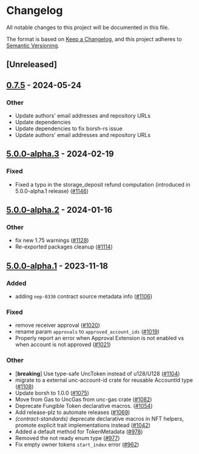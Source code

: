 # Changelog
All notable changes to this project will be documented in this file.

The format is based on [Keep a Changelog](https://keepachangelog.com/en/1.0.0/),
and this project adheres to [Semantic Versioning](https://semver.org/spec/v2.0.0.html).

## [Unreleased]

## [0.7.5](https://github.com/utnet-org/utility-sdk-rs/compare/unc-contract-standards-v0.7.4...unc-contract-standards-v0.7.5) - 2024-05-24

### Other
- Update authors' email addresses and repository URLs
- Update dependencies
- Update dependencies to fix borsh-rs issue
- Update authors' email addresses and repository URLs

## [5.0.0-alpha.3](https://github.com/utnet-org/utility-sdk-rs/compare/unc-contract-standards-v5.0.0-alpha.2...unc-contract-standards-v5.0.0-alpha.3) - 2024-02-19

### Fixed
- Fixed a typo in the storage_deposit refund computation (introduced in 5.0.0-alpha.1 release) ([#1146](https://github.com/utnet-org/utility-sdk-rs/pull/1146))

## [5.0.0-alpha.2](https://github.com/utnet-org/utility-sdk-rs/compare/unc-contract-standards-v5.0.0-alpha.1...unc-contract-standards-v5.0.0-alpha.2) - 2024-01-16

### Other
- fix new 1.75 warnings ([#1128](https://github.com/utnet-org/utility-sdk-rs/pull/1128))
- Re-exported packages cleanup ([#1114](https://github.com/utnet-org/utility-sdk-rs/pull/1114))

## [5.0.0-alpha.1](https://github.com/utnet-org/utility-sdk-rs/compare/4.1.1...unc-contract-standards-v5.0.0-alpha.1) - 2023-11-18

### Added
- adding `nep-0330` contract source metadata info ([#1106](https://github.com/utnet-org/utility-sdk-rs/pull/1106))

### Fixed
- remove receiver approval ([#1020](https://github.com/utnet-org/utility-sdk-rs/pull/1020))
- rename param `approvals` to `approved_account_ids` ([#1019](https://github.com/utnet-org/utility-sdk-rs/pull/1019))
- Properly report an error when Approval Extension is not enabled vs when account is not approved ([#1021](https://github.com/utnet-org/utility-sdk-rs/pull/1021))

### Other
- [**breaking**] Use type-safe UncToken instead of u128/U128 ([#1104](https://github.com/utnet-org/utility-sdk-rs/pull/1104))
- migrate to a external unc-account-id crate for reusable AccountId type ([#1108](https://github.com/utnet-org/utility-sdk-rs/pull/1108))
- Update borsh to 1.0.0 ([#1075](https://github.com/utnet-org/utility-sdk-rs/pull/1075))
- Move from Gas to UncGas from unc-gas crate ([#1082](https://github.com/utnet-org/utility-sdk-rs/pull/1082))
- Deprecate Fungible Token declarative macros. ([#1054](https://github.com/utnet-org/utility-sdk-rs/pull/1054))
- Add release-plz to automate releases ([#1069](https://github.com/utnet-org/utility-sdk-rs/pull/1069))
- *(contract-standards)* deprecate declarative macros in NFT helpers, promote explicit trait implementations instead ([#1042](https://github.com/utnet-org/utility-sdk-rs/pull/1042))
- Added a default method for TokenMetadata ([#978](https://github.com/utnet-org/utility-sdk-rs/pull/978))
- Removed the not ready enum type ([#977](https://github.com/utnet-org/utility-sdk-rs/pull/977))
- Fix empty owner tokens `start_index` error ([#962](https://github.com/utnet-org/utility-sdk-rs/pull/962))
